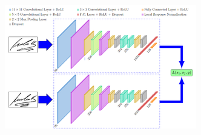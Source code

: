 ![alt text](https://github.com/BorhanPetgar/Papers/blob/master/SigNet/Screenshot_20240813_215620.png)
